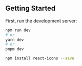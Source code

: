 

## Getting Started

First, run the development server:

```bash
npm run dev
# or
yarn dev
# or
pnpm dev

npm install react-icons --save

```